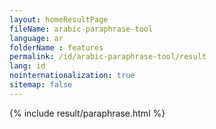 ```yaml
---
layout: homeResultPage
fileName: arabic-paraphrase-tool
language: ar
folderName : features
permalink: /id/arabic-paraphrase-tool/result
lang: id
nointernationalization: true
sitemap: false
---
```

{% include result/paraphrase.html %}

<script src="/js/result/paraprashing.js" data-foldername="{{page.folderName}}" data-lang="{{page.lang}}"></script>